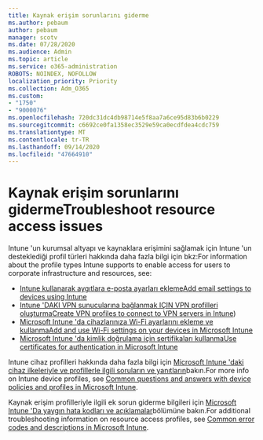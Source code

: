 ```yaml
---
title: Kaynak erişim sorunlarını giderme
ms.author: pebaum
author: pebaum
manager: scotv
ms.date: 07/28/2020
ms.audience: Admin
ms.topic: article
ms.service: o365-administration
ROBOTS: NOINDEX, NOFOLLOW
localization_priority: Priority
ms.collection: Adm_O365
ms.custom:
- "1750"
- "9000076"
ms.openlocfilehash: 720dc31dc4db98714e5f8aa7a6ce95d83b6b0229
ms.sourcegitcommit: c6692ce0fa1358ec3529e59ca0ecdfdea4cdc759
ms.translationtype: MT
ms.contentlocale: tr-TR
ms.lasthandoff: 09/14/2020
ms.locfileid: "47664910"
---
```

# <a name="troubleshoot-resource-access-issues"></a><span data-ttu-id="a27b4-102">Kaynak erişim sorunlarını giderme</span><span class="sxs-lookup"><span data-stu-id="a27b4-102">Troubleshoot resource access issues</span></span>

<span data-ttu-id="a27b4-103">Intune 'un kurumsal altyapı ve kaynaklara erişimini sağlamak için Intune 'un desteklediği profil türleri hakkında daha fazla bilgi için bkz:</span><span class="sxs-lookup"><span data-stu-id="a27b4-103">For information about the profile types Intune supports to enable access for users to corporate infrastructure and resources, see:</span></span>

- [<span data-ttu-id="a27b4-104">Intune kullanarak aygıtlara e-posta ayarları ekleme</span><span class="sxs-lookup"><span data-stu-id="a27b4-104">Add email settings to devices using Intune</span></span>](https://docs.microsoft.com/intune/email-settings-configure)
- <span data-ttu-id="a27b4-105">[Intune 'DAKI VPN sunucularına bağlanmak IÇIN VPN profilleri oluşturma](https://docs.microsoft.com/intune/vpn-settings-configure)</span><span class="sxs-lookup"><span data-stu-id="a27b4-105">[Create VPN profiles to connect to VPN servers in Intune](https://docs.microsoft.com/intune/vpn-settings-configure))</span></span>
- [<span data-ttu-id="a27b4-106">Microsoft Intune 'da cihazlarınıza Wi-Fi ayarlarını ekleme ve kullanma</span><span class="sxs-lookup"><span data-stu-id="a27b4-106">Add and use Wi-Fi settings on your devices in Microsoft Intune</span></span>](https://docs.microsoft.com/intune/wi-fi-settings-configure)
- [<span data-ttu-id="a27b4-107">Microsoft Intune 'da kimlik doğrulama için sertifikaları kullanma</span><span class="sxs-lookup"><span data-stu-id="a27b4-107">Use certificates for authentication in Microsoft Intune</span></span>](https://docs.microsoft.com/intune/certificates-configure)

<span data-ttu-id="a27b4-108">Intune cihaz profilleri hakkında daha fazla bilgi için [Microsoft Intune 'daki cihaz ilkeleriyle ve profillerle ilgili soruların ve yanıtların](https://docs.microsoft.com/intune/device-profile-troubleshoot)bakın.</span><span class="sxs-lookup"><span data-stu-id="a27b4-108">For more info on Intune device profiles, see [Common questions and answers with device policies and profiles in Microsoft Intune](https://docs.microsoft.com/intune/device-profile-troubleshoot).</span></span>

<span data-ttu-id="a27b4-109">Kaynak erişim profilleriyle ilgili ek sorun giderme bilgileri için [Microsoft Intune 'Da yaygın hata kodları ve açıklamalar](https://docs.microsoft.com/intune/troubleshoot-company-resource-access-problems)bölümüne bakın.</span><span class="sxs-lookup"><span data-stu-id="a27b4-109">For additional troubleshooting information on resource access profiles, see [Common error codes and descriptions in Microsoft Intune](https://docs.microsoft.com/intune/troubleshoot-company-resource-access-problems).</span></span>